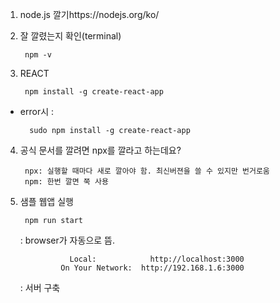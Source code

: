 1. node.js 깔기https://nodejs.org/ko/

2. 잘 깔렸는지 확인(terminal)

        npm -v

3. REACT

        npm install -g create-react-app
* error시 : 

        sudo npm install -g create-react-app

4. 공식 문서를 깔려면 npx를 깔라고 하는데요?

        npx: 실행할 때마다 새로 깔아야 함. 최신버젼을 쓸 수 있지만 번거로움
        npm: 한번 깔면 쭉 사용

5. 샘플 웹앱 실행
   
        npm run start
        
    : browser가 자동으로 뜸.<br>

                  Local:            http://localhost:3000
                On Your Network:  http://192.168.1.6:3000
    : 서버 구축